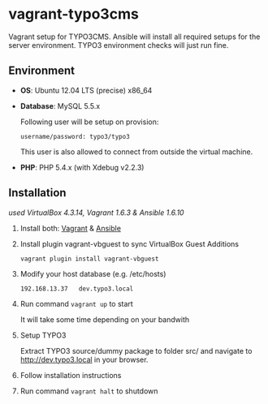 vagrant-typo3cms
================

Vagrant setup for TYPO3CMS. Ansible will install all required setups for the server environment.
TYPO3 environment checks will just run fine.

Environment
--------------
* __OS__: Ubuntu 12.04 LTS (precise) x86_64

* __Database__: MySQL 5.5.x

   Following user will be setup on provision:
   ```
   username/password: typo3/typo3
   ```
   This user is also allowed to connect from outside the virtual machine.

* __PHP__: PHP 5.4.x (with Xdebug v2.2.3)

Installation
--------------

*used VirtualBox 4.3.14, Vagrant 1.6.3 & Ansible 1.6.10*

1. Install both: [Vagrant](https://www.vagrantup.com/downloads.html) & [Ansible](http://docs.ansible.com/intro_installation.html)

2. Install plugin vagrant-vbguest to sync VirtualBox Guest Additions

    ```
    vagrant plugin install vagrant-vbguest
    ```

3. Modify your host database (e.g. /etc/hosts)

    ```
    192.168.13.37   dev.typo3.local
    ``` 

4. Run command `vagrant up` to start

    It will take some time depending on your bandwith

5. Setup TYPO3

    Extract TYPO3 source/dummy package to folder src/ and navigate to http://dev.typo3.local in your browser.

6. Follow installation instructions

7. Run command `vagrant halt` to shutdown
